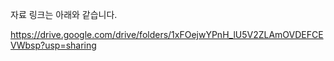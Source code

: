 
자료 링크는 아래와 같습니다. 

https://drive.google.com/drive/folders/1xFOejwYPnH_lU5V2ZLAmOVDEFCEVWbsp?usp=sharing
